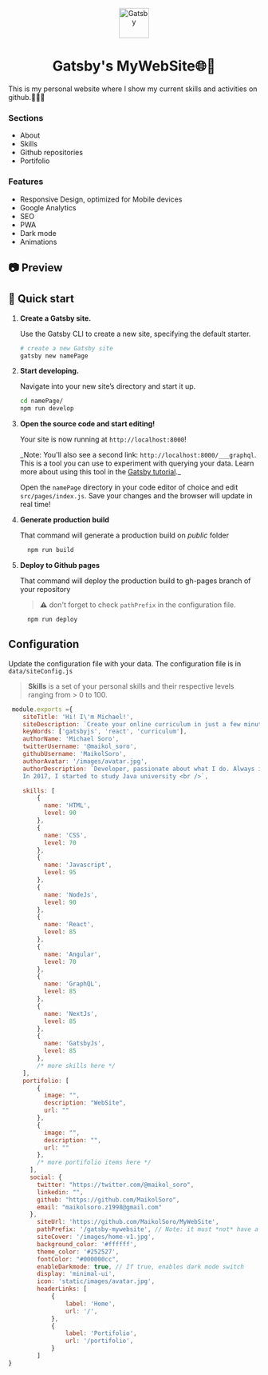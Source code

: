 <p align="center">
  <a href="https://www.gatsbyjs.org">
    <img alt="Gatsby" src="https://www.gatsbyjs.org/monogram.svg" width="60" />
  </a>
</p>
<h1 align="center">
  Gatsby's MyWebSite🌐🚀
</h1>

This is my personal website where I show my current skills and activities on github.👨‍💻😎

### Sections
- About
- Skills
- Github repositories
- Portifolio

### Features
- Responsive Design, optimized for Mobile devices
- Google Analytics
- SEO
- PWA
- Dark mode
- Animations

## 📷 Preview


## 🚀 Quick start

1.  **Create a Gatsby site.**

    Use the Gatsby CLI to create a new site, specifying the default starter.

    ```sh
    # create a new Gatsby site
    gatsby new namePage 
    ```

2.  **Start developing.**

    Navigate into your new site’s directory and start it up.

    ```sh
    cd namePage/
    npm run develop
    ```

3.  **Open the source code and start editing!**

    Your site is now running at `http://localhost:8000`!

    \_Note: You'll also see a second link: `http://localhost:8000/___graphql`. This is a tool you can use to experiment with querying your data. Learn more about using this tool in the [Gatsby tutorial](https://www.gatsbyjs.org/tutorial/part-five/#introducing-graphiql).\_

    Open the `namePage` directory in your code editor of choice and edit `src/pages/index.js`. Save your changes and the browser will update in real time!

4. **Generate production build**

    That command will generate a production build on _public_ folder
    ```sh
      npm run build
    ```

5. **Deploy to Github pages**

    That command will deploy the production build to gh-pages branch of your repository
    > ⚠️ don't forget to check `pathPrefix` in the configuration file.


    ```sh
      npm run deploy
    ```

## Configuration

Update the configuration file with your data. The configuration file is in ```data/siteConfig.js```


> **Skills** is a set of your personal skills and their respective levels ranging from > 0 to 100.

```js
 module.exports ={
	siteTitle: 'Hi! I\'m Michael!',
	siteDescription: `Create your online curriculum in just a few minutes with this starter`,
	keyWords: ['gatsbyjs', 'react', 'curriculum'],
	authorName: 'Michael Soro',
	twitterUsername: '@maikol_soro',
	githubUsername: 'MaikolSoro',
	authorAvatar: '/images/avatar.jpg',
	authorDescription: `Developer, passionate about what I do. Always interested in how the sites were made, I started to study HTML by hobby. <br />
	In 2017, I started to study Java university <br />`,

	skills: [
		{
		  name: 'HTML',
		  level: 90
		},
		{
		  name: 'CSS',
		  level: 70
		},
		{
		  name: 'Javascript',
		  level: 95
		},
		{
		  name: 'NodeJs',
		  level: 90
		},
		{
		  name: 'React',
		  level: 85
		},
		{
		  name: 'Angular',
		  level: 70
		},
		{
		  name: 'GraphQL',
		  level: 85
		},
		{
		  name: 'NextJs',
		  level: 85
		},
		{
		  name: 'GatsbyJs',
		  level: 85
		},
		/* more skills here */
	],
	portifolio: [
		{
		  image: "",
		  description: "WebSite",
		  url: ""
		},
		{
		  image: "",
		  description: "",
		  url: ""
		},
		/* more portifolio items here */
	  ],
	  social: {
		twitter: "https://twitter.com/@maikol_soro",
		linkedin: "",
		github: "https://github.com/MaikolSoro",
		email: "maikolsoro.z1998@gmail.com"
	  },
		siteUrl: 'https://github.com/MaikolSoro/MyWebSite',
		pathPrefix: '/gatsby-mywebsite', // Note: it must *not* have a trailing slash.
		siteCover: '/images/home-v1.jpg',
		background_color: '#ffffff',
		theme_color: '#252527',
		fontColor: "#000000cc",
		enableDarkmode: true, // If true, enables dark mode switch
		display: 'minimal-ui',
		icon: 'static/images/avatar.jpg',
		headerLinks: [
			{
				label: 'Home',
				url: '/',
			},
			{
				label: 'Portifolio',
				url: '/portifolio',
			}
		]	
}
```
